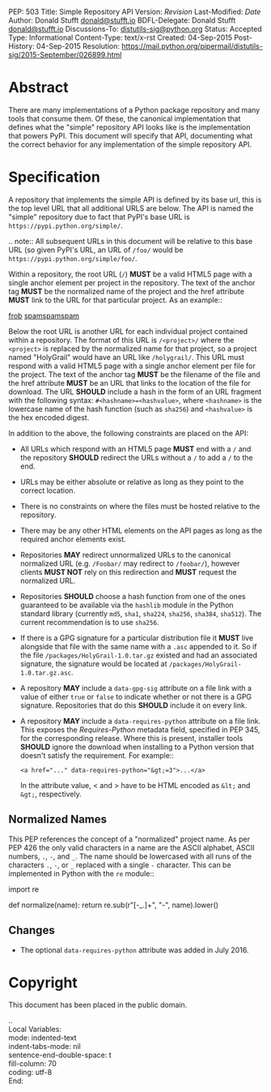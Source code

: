 PEP: 503
Title: Simple Repository API
Version: $Revision$
Last-Modified: $Date$
Author: Donald Stufft <donald@stufft.io>
BDFL-Delegate: Donald Stufft <donald@stufft.io>
Discussions-To: distutils-sig@python.org
Status: Accepted
Type: Informational
Content-Type: text/x-rst
Created: 04-Sep-2015
Post-History: 04-Sep-2015
Resolution: https://mail.python.org/pipermail/distutils-sig/2015-September/026899.html


Abstract
========

There are many implementations of a Python package repository and many tools
that consume them. Of these, the canonical implementation that defines what
the "simple" repository API looks like is the implementation that powers
PyPI. This document will specify that API, documenting what the correct
behavior for any implementation of the simple repository API.


Specification
=============

A repository that implements the simple API is defined by its base url, this is
the top level URL that all additional URLS are below. The API is named the
"simple" repository due to fact that PyPI's base URL is
``https://pypi.python.org/simple/``.

.. note:: All subsequent URLs in this document will be relative to this base
          URL (so given PyPI's URL, an URL of ``/foo/`` would be
          ``https://pypi.python.org/simple/foo/``.


Within a repository, the root URL (``/``) **MUST** be a valid HTML5 page with a
single anchor element per project in the repository. The text of the anchor tag
**MUST** be the normalized name of the project and the href attribute **MUST**
link to the URL for that particular project. As an example::

   <!DOCTYPE html>
   <html>
     <body>
       <a href="/frob/">frob</a>
       <a href="/spamspamspam/">spamspamspam</a>
     </body>
   </html>

Below the root URL is another URL for each individual project contained within
a repository. The format of this URL is ``/<project>/`` where the ``<project>``
is replaced by the normalized name for that project, so a project named
"HolyGrail" would have an URL like ``/holygrail/``. This URL must respond with
a valid HTML5 page with a single anchor element per file for the project. The
text of the anchor tag **MUST** be the filename of the file and the href
attribute **MUST** be an URL that links to the location of the file for
download. The URL **SHOULD** include a hash in the form of an URL fragment with
the following syntax: ``#<hashname>=<hashvalue>``, where ``<hashname>`` is the
lowercase name of the hash function (such as ``sha256``) and ``<hashvalue>`` is
the hex encoded digest.

In addition to the above, the following constraints are placed on the API:

* All URLs which respond with an HTML5 page **MUST** end with a ``/`` and the
  repository **SHOULD** redirect the URLs without a ``/`` to add a ``/`` to the
  end.

* URLs may be either absolute or relative as long as they point to the correct
  location.

* There is no constraints on where the files must be hosted relative to the
  repository.

* There may be any other HTML elements on the API pages as long as the required
  anchor elements exist.

* Repositories **MAY** redirect unnormalized URLs to the canonical normalized
  URL (e.g. ``/Foobar/`` may redirect to ``/foobar/``), however clients
  **MUST NOT** rely on this redirection and **MUST** request the normalized
  URL.

* Repositories **SHOULD** choose a hash function from one of the ones
  guaranteed to be available via the ``hashlib`` module in the Python standard
  library (currently ``md5``, ``sha1``, ``sha224``, ``sha256``, ``sha384``,
  ``sha512``). The current recommendation is to use ``sha256``.

* If there is a GPG signature for a particular distribution file it **MUST**
  live alongside that file with the same name with a ``.asc`` appended to it.
  So if the file ``/packages/HolyGrail-1.0.tar.gz`` existed and had an
  associated signature, the signature would be located at
  ``/packages/HolyGrail-1.0.tar.gz.asc``.

* A repository **MAY** include a ``data-gpg-sig`` attribute on a file link with
  a value of either ``true`` or ``false`` to indicate whether or not there is a
  GPG signature. Repositories that do this **SHOULD** include it on every link.

* A repository **MAY** include a ``data-requires-python`` attribute on a file
  link. This exposes the *Requires-Python* metadata field, specified in PEP 345,
  for the corresponding release. Where this is present, installer tools
  **SHOULD** ignore the download when installing to a Python version that
  doesn't satisfy the requirement. For example::

      <a href="..." data-requires-python="&gt;=3">...</a>

  In the attribute value, < and > have to be HTML encoded as ``&lt;`` and
  ``&gt;``, respectively.

Normalized Names
----------------

This PEP references the concept of a "normalized" project name. As per PEP 426
the only valid characters in a name are the ASCII alphabet, ASCII numbers,
``.``, ``-``, and ``_``. The name should be lowercased with all runs of the
characters ``.``, ``-``, or ``_`` replaced with a single ``-`` character. This
can be implemented in Python with the ``re`` module::

   import re

   def normalize(name):
       return re.sub(r"[-_.]+", "-", name).lower()

Changes
-------

* The optional ``data-requires-python`` attribute was added in July 2016.


Copyright
=========

This document has been placed in the public domain.



..  
   Local Variables:  
   mode: indented-text  
   indent-tabs-mode: nil  
   sentence-end-double-space: t  
   fill-column: 70  
   coding: utf-8  
   End:  
